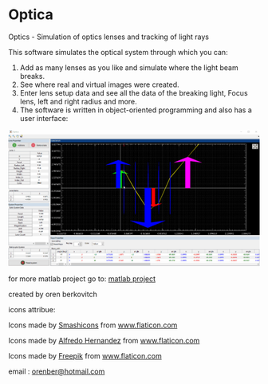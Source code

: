 # Optica
Optics - Simulation of optics lenses and tracking of light rays

This software simulates the optical system through which you can:

1. Add as many lenses as you like and simulate where the light beam breaks.
2. See where real and virtual images were created.
3. Enter lens setup data and see all the data of the breaking light,
   Focus lens, left and right radius and more.
4. The software is written in object-oriented programming and also has a user interface:

![OpticMat](opticMat.gif)


for more matlab project go to:
[matlab project](https://www.mathworks.com/matlabcentral/profile/authors/3931123-oren-berkovicth)




created by oren berkovitch 

icons attribue:

Icons made by <a href="https://www.flaticon.com/authors/smashicons" title="Smashicons">Smashicons</a> from <a href="https://www.flaticon.com/" title="Flaticon"> www.flaticon.com</a>

Icons made by <a href="https://www.flaticon.com/authors/alfredo-hernandez" title="Alfredo Hernandez">Alfredo Hernandez</a> from <a href="https://www.flaticon.com/" 
title="Flaticon"> www.flaticon.com</a>

Icons made by <a href="http://www.freepik.com/" title="Freepik">Freepik</a> from <a href="https://www.flaticon.com/" title="Flaticon"> www.flaticon.com</a>

 email : orenber@hotmail.com
